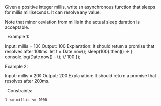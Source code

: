 Given a positive integer millis, write an asynchronous function that sleeps for millis milliseconds. It can resolve any value.

Note that minor deviation from millis in the actual sleep duration is acceptable.

 
Example 1:

Input: millis = 100
Output: 100
Explanation: It should return a promise that resolves after 100ms.
let t = Date.now();
sleep(100).then(() => {
  console.log(Date.now() - t); // 100
});


Example 2:

Input: millis = 200
Output: 200
Explanation: It should return a promise that resolves after 200ms.


 
Constraints:


	1 <= millis <= 1000

